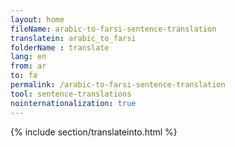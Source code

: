 ```yaml
---
layout: home
fileName: arabic-to-farsi-sentence-translation
translatein: arabic_to_farsi
folderName : translate
lang: en
from: ar
to: fa
permalink: /arabic-to-farsi-sentence-translation
tool: sentence-translations
nointernationalization: true
---
```

{% include section/translateinto.html %}
